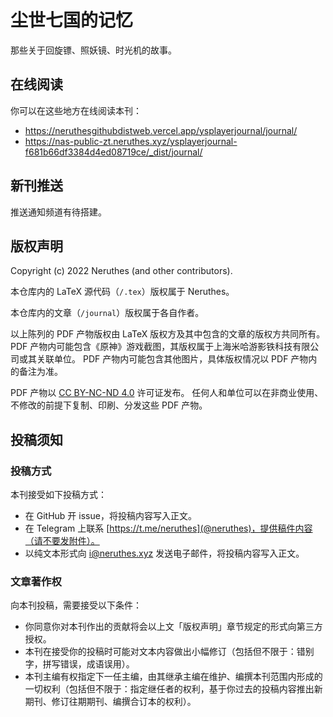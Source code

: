# 尘世七国的记忆

那些关于回旋镖、照妖镜、时光机的故事。

## 在线阅读

你可以在这些地方在线阅读本刊：

- https://neruthesgithubdistweb.vercel.app/ysplayerjournal/journal/
- https://nas-public-zt.neruthes.xyz/ysplayerjournal-f681b66df3384d4ed08719ce/_dist/journal/

## 新刊推送

推送通知频道有待搭建。

## 版权声明

Copyright (c) 2022 Neruthes (and other contributors).

本仓库内的 LaTeX 源代码（`/.tex`）版权属于 Neruthes。

本仓库内的文章（`/journal`）版权属于各自作者。

以上陈列的 PDF 产物版权由 LaTeX 版权方及其中包含的文章的版权方共同所有。
PDF 产物内可能包含《原神》游戏截图，其版权属于上海米哈游影铁科技有限公司或其关联单位。
PDF 产物内可能包含其他图片，具体版权情况以 PDF 产物内的备注为准。

PDF 产物以 [CC BY-NC-ND 4.0](https://creativecommons.org/licenses/by-nc-nd/4.0/) 许可证发布。
任何人和单位可以在非商业使用、不修改的前提下复制、印刷、分发这些 PDF 产物。

## 投稿须知

### 投稿方式

本刊接受如下投稿方式：

- 在 GitHub 开 issue，将投稿内容写入正文。
- 在 Telegram 上联系 [https://t.me/neruthes](@neruthes)，提供稿件内容（请不要发附件）。
- 以纯文本形式向 i@neruthes.xyz 发送电子邮件，将投稿内容写入正文。

### 文章著作权

向本刊投稿，需要接受以下条件：

- 你同意你对本刊作出的贡献将会以上文「版权声明」章节规定的形式向第三方授权。
- 本刊在接受你的投稿时可能对文本内容做出小幅修订（包括但不限于：错别字，拼写错误，成语误用）。
- 本刊主编有权指定下一任主编，由其继承主编在维护、编撰本刊范围内形成的一切权利（包括但不限于：指定继任者的权利，基于你过去的投稿内容推出新期刊、修订往期期刊、编撰合订本的权利）。
